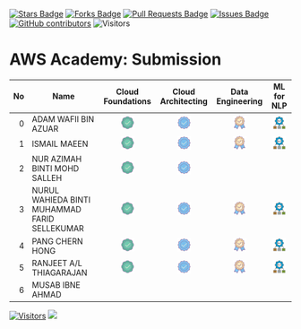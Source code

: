 <a href="https://github.com/drshahizan/obsidian/stargazers"><img src="https://img.shields.io/github/stars/drshahizan/obsidian" alt="Stars Badge"/></a>
<a href="https://github.com/drshahizan/obsidian/network/members"><img src="https://img.shields.io/github/forks/drshahizan/obsidian" alt="Forks Badge"/></a>
<a href="https://github.com/drshahizan/obsidian/pulls"><img src="https://img.shields.io/github/issues-pr/drshahizan/obsidian" alt="Pull Requests Badge"/></a>
<a href="https://github.com/drshahizan/obsidian"><img src="https://img.shields.io/github/issues/drshahizan/obsidian" alt="Issues Badge"/></a>
<a href="https://github.com/drshahizan/obsidian/graphs/contributors"><img alt="GitHub contributors" src="https://img.shields.io/github/contributors/drshahizan/obsidian?color=2b9348"></a>
![Visitors](https://api.visitorbadge.io/api/visitors?path=https%3A%2F%2Fgithub.com%2Fdrshahizan%2obsidian&labelColor=%23d9e3f0&countColor=%23697689&style=flat)


# AWS Academy: Submission

| No  | Name  | Cloud Foundations | Cloud Architecting | Data Engineering | ML for NLP |
| ---: | ------------- | :-------------: | :-------------: | :-------------: | :-------------: | 
| 0   | ADAM WAFII BIN AZUAR                      | <a href="https://www.credly.com/badges/4bc350fe-4dac-48eb-8ffa-123835bacef4/public_url"><img src="../images/badge1.png" width="24px" height="24px"></a> | <a href="https://www.credly.com/badges/f0cceb63-764c-49a5-8358-45a1921fe550/public_url"><img src="../images/badge2.png" width="24px" height="24px"></a> | <a href="https://www.credly.com/badges/8dfc05e1-c725-4c91-9bbc-8b74e4655b9b/public_url"><img src="../images/badge3.png" width="24px" height="24px"></a>| <a href="https://www.credly.com/badges/8dfc05e1-c725-4c91-9bbc-8b74e4655b9b/public_url"><img src="../images/nlp.png" width="24px" height="24px"></a>|
| 1   | ISMAIL MAEEN                           | <a href="https://www.credly.com/badges/3df9f0d6-c6b1-4745-bedf-768f31ac752a/public_url"><img src="../images/badge1.png" width="24px" height="24px"></a> | <a href="https://www.credly.com/badges/f8cf899e-7d20-48cf-b210-7bdfcf7495f0/public_url"><img src="../images/badge2.png" width="24px" height="24px"></a> | <a href="https://www.credly.com/badges/a9971268-6edf-4141-9d2b-f44ce9ee1bb7/public_url"><img src="../images/badge3.png" width="24px" height="24px"></a> | <a href="https://www.credly.com/badges/bcdae4fb-c412-46b1-a3e8-33f87eaefa00/public_url"><img src="../images/nlp.png" width="24px" height="24px"></a>| 
| 2  | NUR AZIMAH BINTI MOHD SALLEH           | <a href="https://www.credly.com/badges/24ee1bc9-c848-4420-8ca1-3ea661a9f661/public_url"><img src="../images/badge1.png" width="24px" height="24px"></a> | <a href="https://www.credly.com/badges/670cff21-b6f5-4df8-b40a-278a2378132c/public_url"><img src="../images/badge2.png" width="24px" height="24px"></a>
| 3  | NURUL WAHIEDA BINTI MUHAMMAD FARID SELLEKUMAR  | <a href="https://www.credly.com/badges/acd6e0a0-57db-4abe-bf00-457d7e13c595/public_url"><img src="../images/badge1.png" width="24px" height="24px"></a> | <a href="https://www.credly.com/badges/fbecc360-a5fe-40f2-b269-f3d53d36b264/public_url"><img src="../images/badge2.png" width="24px" height="24px"></a> | <a href="https://www.credly.com/badges/75e4f749-51a7-4a5d-bf5a-ade9c390044f/public_url"><img src="../images/badge3.png" width="24px" height="24px"></a>| <a href="https://www.credly.com/badges/7e471ecc-720d-4812-8d6f-1069ea911c85/public_url"><img src="../images/nlp.png" width="24px" height="24px"></a>|
| 4  | PANG CHERN HONG                        |  <a href="https://www.credly.com/badges/da92a95e-7aa9-447e-a7db-e25698fc2e7d/public_url"><img src="../images/badge1.png" width="24px" height="24px"></a> | <a href="https://www.credly.com/badges/5b7264cc-5332-4811-a9e7-45a5765fc3e9/public_url"><img src="../images/badge2.png" width="24px" height="24px"></a> | <a href="https://www.credly.com/badges/75e4f749-51a7-4a5d-bf5a-ade9c390044f/public_url"><img src="../images/badge3.png" width="24px" height="24px"></a>| <a href="https://www.credly.com/badges/7e471ecc-720d-4812-8d6f-1069ea911c85/public_url"><img src="../images/nlp.png" width="24px" height="24px"></a>|
| 5  | RANJEET A/L THIAGARAJAN                |<a href="https://www.credly.com/earner/earned/badge/cec83365-078d-44ac-bc5a-0416fc5d1b55"><img src="../images/badge1.png" width="24px" height="24px"></a> | <a href="https://www.credly.com/earner/earned/badge/cec83365-078d-44ac-bc5a-0416fc5d1b55"><img src="../images/badge2.png" width="24px" height="24px"></a> | <a href="https://www.credly.com/earner/earned/badge/9c68db69-e02e-494f-bc12-adb57caed3f2"><img src="../images/badge3.png" width="24px" height="24px"></a>| <a href=""><img src="../images/nlp.png" width="24px" height="24px"></a>|
| 6  | MUSAB IBNE AHMAD                        |



[![Visitors](https://api.visitorbadge.io/api/visitors?path=https%3A%2F%2Fgithub.com%2Fdrshahizan&labelColor=%23697689&countColor=%23555555&style=plastic)](https://visitorbadge.io/status?path=https%3A%2F%2Fgithub.com%2Fdrshahizan)
![](https://hit.yhype.me/github/profile?user_id=81284918)


